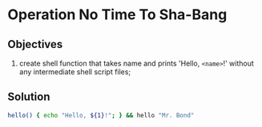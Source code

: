 # Operation No Time To Sha-Bang

## Objectives

1. create shell function that takes name and prints 'Hello, `<name>`!' without any intermediate shell script files;

## Solution

```sh
hello() { echo "Hello, ${1}!"; } && hello "Mr. Bond"
```
